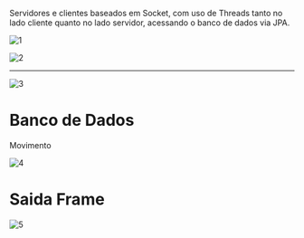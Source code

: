
 Servidores e clientes baseados em Socket, com uso de Threads tanto no lado cliente quanto no lado servidor, acessando o banco de dados via JPA.

  

 

![1](https://github.com/Wfelipetm/MissaoPraticaN5_Mundo3/assets/108297008/af75e90e-526a-4323-bec4-a7e3beba0d6e)



 
![2](https://github.com/Wfelipetm/MissaoPraticaN5_Mundo3/assets/108297008/c8738f2d-372e-4930-97f9-f234d4da53d7)

 
--------------------------------------------------------------------------------------------------------------------

![3](https://github.com/Wfelipetm/MissaoPraticaN5_Mundo3/assets/108297008/2095b81a-138f-4c89-ba3e-598089c037db)


# Banco de Dados

Movimento 

![4](https://github.com/Wfelipetm/MissaoPraticaN5_Mundo3/assets/108297008/7febe37f-1b5a-4a11-be84-7999b1c27612)


# Saida Frame

![5](https://github.com/Wfelipetm/MissaoPraticaN5_Mundo3/assets/108297008/dca42871-e69b-444d-be30-0dbe364de1c2)

